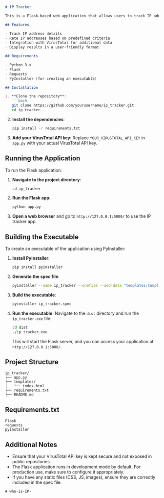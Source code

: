 ```markdown
# IP Tracker

This is a Flask-based web application that allows users to track IP addresses and rate them based on various criteria. The application uses data from VirusTotal and other sources to provide a rating indicating whether the IP is considered "Good" or "Bad".

## Features

- Track IP address details
- Rate IP addresses based on predefined criteria
- Integration with VirusTotal for additional data
- Display results in a user-friendly format

## Requirements

- Python 3.x
- Flask
- Requests
- PyInstaller (for creating an executable)

## Installation

1. **Clone the repository**:
   ```bash
   git clone https://github.com/yourusername/ip_tracker.git
   cd ip_tracker
   ```

2. **Install the dependencies**:
   ```bash
   pip install -r requirements.txt
   ```

3. **Add your VirusTotal API key**:
   Replace `YOUR_VIRUSTOTAL_API_KEY` in `app.py` with your actual VirusTotal API key.

## Running the Application

To run the Flask application:

1. **Navigate to the project directory**:
   ```bash
   cd ip_tracker
   ```

2. **Run the Flask app**:
   ```bash
   python app.py
   ```

3. **Open a web browser** and go to `http://127.0.0.1:5000/` to use the IP tracker app.

## Building the Executable

To create an executable of the application using PyInstaller:

1. **Install PyInstaller**:
   ```bash
   pip install pyinstaller
   ```

2. **Generate the spec file**:
   ```bash
   pyinstaller --name ip_tracker --onefile --add-data "templates;templates" --add-data "static;static" app.py
   ```

3. **Build the executable**:
   ```bash
   pyinstaller ip_tracker.spec
   ```

4. **Run the executable**:
   Navigate to the `dist` directory and run the `ip_tracker.exe` file:
   ```bash
   cd dist
   ./ip_tracker.exe
   ```

   This will start the Flask server, and you can access your application at `http://127.0.0.1:5000/`.

## Project Structure

```
ip_tracker/
├── app.py
├── templates/
│   └── index.html
├── requirements.txt
├── README.md
```

## Requirements.txt

```
Flask
requests
pyinstaller
```

## Additional Notes

- Ensure that your VirusTotal API key is kept secure and not exposed in public repositories.
- The Flask application runs in development mode by default. For production use, make sure to configure it appropriately.
- If you have any static files (CSS, JS, images), ensure they are correctly included in the spec file.


```
#   w h o - i s - I P -  
 